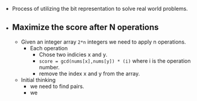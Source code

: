 - Process of utilizing the bit representation to solve real world problems.
- ## Maximize the score after N operations
	- Given an integer array `2*n` integers we need to apply n operations.
		- Each operation
			- Chose two indicies x and y.
			- `score = gcd(nums[x],nums[y]) * (i)` where i is the operation number.
			- remove the index x and y from the array.
	- Initial thinking
		- we need to find pairs.
		- we